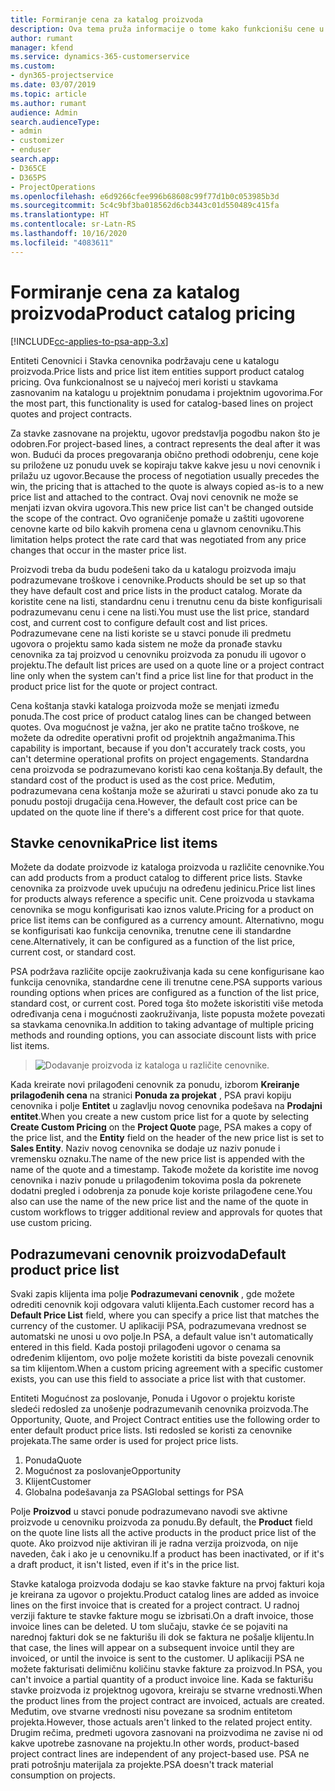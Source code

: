 ```yaml
---
title: Formiranje cena za katalog proizvoda
description: Ova tema pruža informacije o tome kako funkcionišu cene u katalogu proizvoda u aplikaciji Dynamics 365 Project Service Automation (PSA).
author: rumant
manager: kfend
ms.service: dynamics-365-customerservice
ms.custom:
- dyn365-projectservice
ms.date: 03/07/2019
ms.topic: article
ms.author: rumant
audience: Admin
search.audienceType:
- admin
- customizer
- enduser
search.app:
- D365CE
- D365PS
- ProjectOperations
ms.openlocfilehash: e6d9266cfee996b68608c99f77d1b0c053985b3d
ms.sourcegitcommit: 5c4c9bf3ba018562d6cb3443c01d550489c415fa
ms.translationtype: HT
ms.contentlocale: sr-Latn-RS
ms.lasthandoff: 10/16/2020
ms.locfileid: "4083611"
---
```

# <a name="product-catalog-pricing"></a><span data-ttu-id="1147f-103">Formiranje cena za katalog proizvoda</span><span class="sxs-lookup"><span data-stu-id="1147f-103">Product catalog pricing</span></span> 

[!INCLUDE[cc-applies-to-psa-app-3.x](../includes/cc-applies-to-psa-app-3x.md)]


<span data-ttu-id="1147f-104">Entiteti Cenovnici i Stavka cenovnika podržavaju cene u katalogu proizvoda.</span><span class="sxs-lookup"><span data-stu-id="1147f-104">Price lists and price list item entities support product catalog pricing.</span></span> <span data-ttu-id="1147f-105">Ova funkcionalnost se u najvećoj meri koristi u stavkama zasnovanim na katalogu u projektnim ponudama i projektnim ugovorima.</span><span class="sxs-lookup"><span data-stu-id="1147f-105">For the most part, this functionality is used for catalog-based lines on project quotes and project contracts.</span></span>

<span data-ttu-id="1147f-106">Za stavke zasnovane na projektu, ugovor predstavlja pogodbu nakon što je odobren.</span><span class="sxs-lookup"><span data-stu-id="1147f-106">For project-based lines, a contract represents the deal after it was won.</span></span> <span data-ttu-id="1147f-107">Budući da proces pregovaranja obično prethodi odobrenju, cene koje su priložene uz ponudu uvek se kopiraju takve kakve jesu u novi cenovnik i prilažu uz ugovor.</span><span class="sxs-lookup"><span data-stu-id="1147f-107">Because the process of negotiation usually precedes the win, the pricing that is attached to the quote is always copied as-is to a new price list and attached to the contract.</span></span> <span data-ttu-id="1147f-108">Ovaj novi cenovnik ne može se menjati izvan okvira ugovora.</span><span class="sxs-lookup"><span data-stu-id="1147f-108">This new price list can't be changed outside the scope of the contract.</span></span> <span data-ttu-id="1147f-109">Ovo ograničenje pomaže u zaštiti ugovorene cenovne karte od bilo kakvih promena cena u glavnom cenovniku.</span><span class="sxs-lookup"><span data-stu-id="1147f-109">This limitation helps protect the rate card that was negotiated from any price changes that occur in the master price list.</span></span>

<span data-ttu-id="1147f-110">Proizvodi treba da budu podešeni tako da u katalogu proizvoda imaju podrazumevane troškove i cenovnike.</span><span class="sxs-lookup"><span data-stu-id="1147f-110">Products should be set up so that they have default cost and price lists in the product catalog.</span></span> <span data-ttu-id="1147f-111">Morate da koristite cene na listi, standardnu cenu i trenutnu cenu da biste konfigurisali podrazumevanu cenu i cene na listi.</span><span class="sxs-lookup"><span data-stu-id="1147f-111">You must use the list price, standard cost, and current cost to configure default cost and list prices.</span></span> <span data-ttu-id="1147f-112">Podrazumevane cene na listi koriste se u stavci ponude ili predmetu ugovora o projektu samo kada sistem ne može da pronađe stavku cenovnika za taj proizvod u cenovniku proizvoda za ponudu ili ugovor o projektu.</span><span class="sxs-lookup"><span data-stu-id="1147f-112">The default list prices are used on a quote line or a project contract line only when the system can't find a price list line for that product in the product price list for the quote or project contract.</span></span>

<span data-ttu-id="1147f-113">Cena koštanja stavki kataloga proizvoda može se menjati između ponuda.</span><span class="sxs-lookup"><span data-stu-id="1147f-113">The cost price of product catalog lines can be changed between quotes.</span></span> <span data-ttu-id="1147f-114">Ova mogućnost je važna, jer ako ne pratite tačno troškove, ne možete da odredite operativni profit od projektnih angažmanima.</span><span class="sxs-lookup"><span data-stu-id="1147f-114">This capability is important, because if you don't accurately track costs, you can't determine operational profits on project engagements.</span></span> <span data-ttu-id="1147f-115">Standardna cena proizvoda se podrazumevano koristi kao cena koštanja.</span><span class="sxs-lookup"><span data-stu-id="1147f-115">By default, the standard cost of the product is used as the cost price.</span></span> <span data-ttu-id="1147f-116">Međutim, podrazumevana cena koštanja može se ažurirati u stavci ponude ako za tu ponudu postoji drugačija cena.</span><span class="sxs-lookup"><span data-stu-id="1147f-116">However, the default cost price can be updated on the quote line if there's a different cost price for that quote.</span></span>

## <a name="price-list-items"></a><span data-ttu-id="1147f-117">Stavke cenovnika</span><span class="sxs-lookup"><span data-stu-id="1147f-117">Price list items</span></span>

<span data-ttu-id="1147f-118">Možete da dodate proizvode iz kataloga proizvoda u različite cenovnike.</span><span class="sxs-lookup"><span data-stu-id="1147f-118">You can add products from a product catalog to different price lists.</span></span> <span data-ttu-id="1147f-119">Stavke cenovnika za proizvode uvek upućuju na određenu jedinicu.</span><span class="sxs-lookup"><span data-stu-id="1147f-119">Price list lines for products always reference a specific unit.</span></span> <span data-ttu-id="1147f-120">Cene proizvoda u stavkama cenovnika se mogu konfigurisati kao iznos valute.</span><span class="sxs-lookup"><span data-stu-id="1147f-120">Pricing for a product on price list items can be configured as a currency amount.</span></span> <span data-ttu-id="1147f-121">Alternativno, mogu se konfigurisati kao funkcija cenovnika, trenutne cene ili standardne cene.</span><span class="sxs-lookup"><span data-stu-id="1147f-121">Alternatively, it can be configured as a function of the list price, current cost, or standard cost.</span></span>

<span data-ttu-id="1147f-122">PSA podržava različite opcije zaokruživanja kada su cene konfigurisane kao funkcija cenovnika, standardne cene ili trenutne cene.</span><span class="sxs-lookup"><span data-stu-id="1147f-122">PSA supports various rounding options when prices are configured as a function of the list price, standard cost, or current cost.</span></span> <span data-ttu-id="1147f-123">Pored toga što možete iskoristiti više metoda određivanja cena i mogućnosti zaokruživanja, liste popusta možete povezati sa stavkama cenovnika.</span><span class="sxs-lookup"><span data-stu-id="1147f-123">In addition to taking advantage of multiple pricing methods and rounding options, you can associate discount lists with price list items.</span></span> 

> ![Dodavanje proizvoda iz kataloga u različite cenovnike.](media/basic-guide-16.png)

<span data-ttu-id="1147f-125">Kada kreirate novi prilagođeni cenovnik za ponudu, izborom **Kreiranje prilagođenih cena** na stranici **Ponuda za projekat** , PSA pravi kopiju cenovnika i polje **Entitet** u zaglavlju novog cenovnika podešava na **Prodajni entitet**.</span><span class="sxs-lookup"><span data-stu-id="1147f-125">When you create a new custom price list for a quote by selecting **Create Custom Pricing** on the **Project Quote** page, PSA makes a copy of the price list, and the **Entity** field on the header of the new price list is set to **Sales Entity**.</span></span> <span data-ttu-id="1147f-126">Naziv novog cenovnika se dodaje uz naziv ponude i vremensku oznaku.</span><span class="sxs-lookup"><span data-stu-id="1147f-126">The name of the new price list is appended with the name of the quote and a timestamp.</span></span> <span data-ttu-id="1147f-127">Takođe možete da koristite ime novog cenovnika i naziv ponude u prilagođenim tokovima posla da pokrenete dodatni pregled i odobrenja za ponude koje koriste prilagođene cene.</span><span class="sxs-lookup"><span data-stu-id="1147f-127">You also can use the name of the new price list and the name of the quote in custom workflows to trigger additional review and approvals for quotes that use custom pricing.</span></span>

 
## <a name="default-product-price-list"></a><span data-ttu-id="1147f-128">Podrazumevani cenovnik proizvoda</span><span class="sxs-lookup"><span data-stu-id="1147f-128">Default product price list</span></span>
<span data-ttu-id="1147f-129">Svaki zapis klijenta ima polje **Podrazumevani cenovnik** , gde možete odrediti cenovnik koji odgovara valuti klijenta.</span><span class="sxs-lookup"><span data-stu-id="1147f-129">Each customer record has a **Default Price List** field, where you can specify a price list that matches the currency of the customer.</span></span> <span data-ttu-id="1147f-130">U aplikaciji PSA, podrazumevana vrednost se automatski ne unosi u ovo polje.</span><span class="sxs-lookup"><span data-stu-id="1147f-130">In PSA, a default value isn't automatically entered in this field.</span></span> <span data-ttu-id="1147f-131">Kada postoji prilagođeni ugovor o cenama sa određenim klijentom, ovo polje možete koristiti da biste povezali cenovnik sa tim klijentom.</span><span class="sxs-lookup"><span data-stu-id="1147f-131">When a custom pricing agreement with a specific customer exists, you can use this field to associate a price list with that customer.</span></span>

<span data-ttu-id="1147f-132">Entiteti Mogućnost za poslovanje, Ponuda i Ugovor o projektu koriste sledeći redosled za unošenje podrazumevanih cenovnika proizvoda.</span><span class="sxs-lookup"><span data-stu-id="1147f-132">The Opportunity, Quote, and Project Contract entities use the following order to enter default product price lists.</span></span> <span data-ttu-id="1147f-133">Isti redosled se koristi za cenovnike projekata.</span><span class="sxs-lookup"><span data-stu-id="1147f-133">The same order is used for project price lists.</span></span>

1.  <span data-ttu-id="1147f-134">Ponuda</span><span class="sxs-lookup"><span data-stu-id="1147f-134">Quote</span></span>
2.  <span data-ttu-id="1147f-135">Mogućnost za poslovanje</span><span class="sxs-lookup"><span data-stu-id="1147f-135">Opportunity</span></span>
3.  <span data-ttu-id="1147f-136">Klijent</span><span class="sxs-lookup"><span data-stu-id="1147f-136">Customer</span></span>
4.  <span data-ttu-id="1147f-137">Globalna podešavanja za PSA</span><span class="sxs-lookup"><span data-stu-id="1147f-137">Global settings for PSA</span></span>

<span data-ttu-id="1147f-138">Polje **Proizvod** u stavci ponude podrazumevano navodi sve aktivne proizvode u cenovniku proizvoda za ponudu.</span><span class="sxs-lookup"><span data-stu-id="1147f-138">By default, the **Product** field on the quote line lists all the active products in the product price list of the quote.</span></span> <span data-ttu-id="1147f-139">Ako proizvod nije aktiviran ili je radna verzija proizvoda, on nije naveden, čak i ako je u cenovniku.</span><span class="sxs-lookup"><span data-stu-id="1147f-139">If a product has been inactivated, or if it's a draft product, it isn't listed, even if it's in the price list.</span></span> 

<span data-ttu-id="1147f-140">Stavke kataloga proizvoda dodaju se kao stavke fakture na prvoj fakturi koja je kreirana za ugovor o projektu.</span><span class="sxs-lookup"><span data-stu-id="1147f-140">Product catalog lines are added as invoice lines on the first invoice that is created for a project contract.</span></span> <span data-ttu-id="1147f-141">U radnoj verziji fakture te stavke fakture mogu se izbrisati.</span><span class="sxs-lookup"><span data-stu-id="1147f-141">On a draft invoice, those invoice lines can be deleted.</span></span> <span data-ttu-id="1147f-142">U tom slučaju, stavke će se pojaviti na narednoj fakturi dok se ne fakturišu ili dok se faktura ne pošalje klijentu.</span><span class="sxs-lookup"><span data-stu-id="1147f-142">In that case, the lines will appear on a subsequent invoice until they are invoiced, or until the invoice is sent to the customer.</span></span> <span data-ttu-id="1147f-143">U aplikaciji PSA ne možete fakturisati delimičnu količinu stavke fakture za proizvod.</span><span class="sxs-lookup"><span data-stu-id="1147f-143">In PSA, you can't invoice a partial quantity of a product invoice line.</span></span> <span data-ttu-id="1147f-144">Kada se fakturišu stavke proizvoda iz projektnog ugovora, kreiraju se stvarne vrednosti.</span><span class="sxs-lookup"><span data-stu-id="1147f-144">When the product lines from the project contract are invoiced, actuals are created.</span></span> <span data-ttu-id="1147f-145">Međutim, ove stvarne vrednosti nisu povezane sa srodnim entitetom projekta.</span><span class="sxs-lookup"><span data-stu-id="1147f-145">However, those actuals aren't linked to the related project entity.</span></span> <span data-ttu-id="1147f-146">Drugim rečima, predmeti ugovora zasnovani na proizvodima ne zavise ni od kakve upotrebe zasnovane na projektu.</span><span class="sxs-lookup"><span data-stu-id="1147f-146">In other words, product-based project contract lines are independent of any project-based use.</span></span> <span data-ttu-id="1147f-147">PSA ne prati potrošnju materijala za projekte.</span><span class="sxs-lookup"><span data-stu-id="1147f-147">PSA doesn't track material consumption on projects.</span></span>
